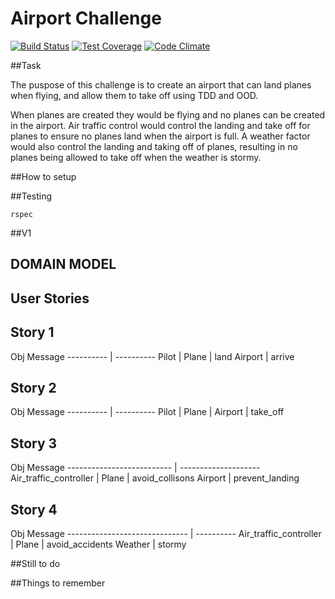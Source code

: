 Airport Challenge
==================

[![Build Status](https://travis-ci.org/richgeog/airport_challenge.svg?branch=richard)](https://travis-ci.org/richgeog/airport_challenge) [![Test Coverage](https://codeclimate.com/github/richgeog/airport_challenge/badges/coverage.svg)](https://codeclimate.com/github/richgeog/airport_challenge/coverage) [![Code Climate](https://codeclimate.com/github/richgeog/airport_challenge/badges/gpa.svg)](https://codeclimate.com/github/richgeog/airport_challenge)

##Task

The puspose of this challenge is to create an airport that can land planes when flying, and allow them to take off using TDD and OOD.

When planes are created they would be flying and no planes can be created in the airport. Air traffic control would control the landing and take off for planes to ensure no planes land when the airport is full. A weather factor would also control the landing and taking off of planes, resulting in no planes being allowed to take off when the weather is stormy.

##How to setup

##Testing

````
rspec
````

##V1

DOMAIN MODEL
-------------

User Stories
-------------

Story 1
--------

 Obj          Message
---------- | ----------
Pilot      |
Plane      |  land
Airport    |  arrive

Story 2
--------

 Obj          Message
---------- | ----------
Pilot      |
Plane      |
Airport    |  take_off

Story 3
--------

 Obj                            Message
--------------------------  | --------------------
Air_traffic_controller      |
Plane                       |  avoid_collisons
Airport                     |  prevent_landing

Story 4
--------

 Obj                              Message
------------------------------ | ----------
Air_traffic_controller         |
Plane                          |  avoid_accidents
Weather                        |  stormy

##Still to do



##Things to remember

